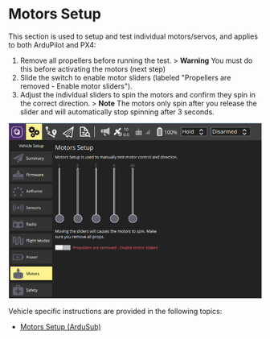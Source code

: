 # Motors Setup

This section is used to setup and test individual motors/servos, and applies to both ArduPilot and PX4:

1. Remove all propellers before running the test. > **Warning** You must do this before activating the motors (next step)
2. Slide the switch to enable motor sliders (labeled "Propellers are removed - Enable motor sliders").
3. Adjust the individual sliders to spin the motors and confirm they spin in the correct direction. > **Note** The motors only spin after you release the slider and will automatically stop spinning after 3 seconds.

<!-- PX4 Firmware specific:

- If a safety button is used, it must be pressed before motor testing is allowed.
- The kill-switch still works to stop motors immediately.
- The parameter `COM_MOT_TEST_EN` can be used to completely disable motor testing.
- On boards with an IO, only the MAIN pins can be tested.
- On the shell, `motor_test` can be used as well, which has additional options.
-->

![Motors Test](../../assets/setup/Motors.png)

Vehicle specific instructions are provided in the following topics:

* [Motors Setup (ArduSub)](../SetupView/Motors_ardusub.md)